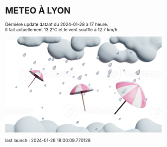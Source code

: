 # METEO À LYON

Dernière update datant du 2024-01-28 à 17 heure.  
Il fait actuellement 13.2°C et le vent souffle à 12.7 km/h.      

![](./.github/rain.png)

last launch : 2024-01-28 18:00:09.770128
